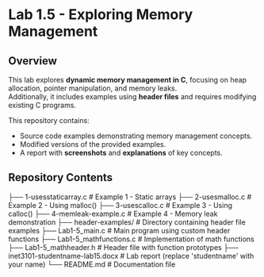 # Lab 1.5 - Exploring Memory Management

## **Overview**
This lab explores **dynamic memory management in C**, focusing on heap allocation, pointer manipulation, and memory leaks.  
Additionally, it includes examples using **header files** and requires modifying existing C programs.

This repository contains:
- Source code examples demonstrating memory management concepts.
- Modified versions of the provided examples.
- A report with **screenshots** and **explanations** of key concepts.

## **Repository Contents**
├── 1-usesstaticarray.c      # Example 1 - Static arrays
├── 2-usesmalloc.c           # Example 2 - Using malloc()
├── 3-usescalloc.c           # Example 3 - Using calloc()
├── 4-memleak-example.c      # Example 4 - Memory leak demonstration
├── header-examples/         # Directory containing header file examples
├── Lab1-5_main.c            # Main program using custom header functions
├── Lab1-5_mathfunctions.c   # Implementation of math functions
├── Lab1-5_mathheader.h      # Header file with function prototypes
├── inet3101-studentname-lab15.docx  # Lab report (replace 'studentname' with your name)
└── README.md                # Documentation file
